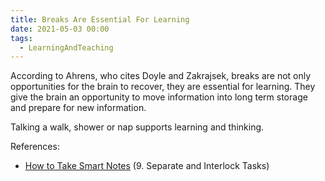 ```yaml
---
title: Breaks Are Essential For Learning
date: 2021-05-03 00:00
tags:
  - LearningAndTeaching
---
```


According to Ahrens, who cites Doyle and Zakrajsek, breaks are not only opportunities for the brain to recover, they are essential for learning. They give the brain an opportunity to move information into long term storage and prepare for new information.

Talking a walk, shower or nap supports learning and thinking.

References:

* [How to Take Smart Notes](How%20to%20Take%20Smart%20Notes) (9. Separate and Interlock Tasks)
